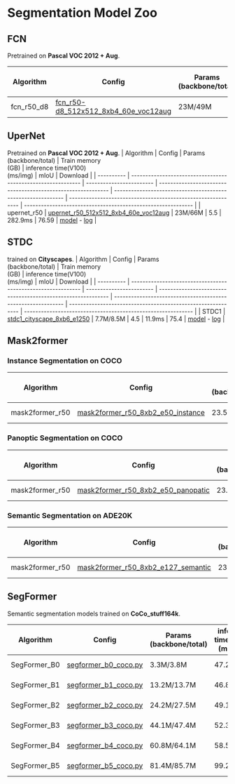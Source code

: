 # Segmentation Model Zoo

## FCN

Pretrained on **Pascal VOC 2012 + Aug**.

| Algorithm  | Config                                                       | Params<br/>(backbone/total)                            | Train memory<br/>(GB)      | inference time(V100)<br/>(ms/img)                     | mIoU | Download                                                     |
| ---------- | ------------------------------------------------------------ | ------------------------ | ------------------------------------------------------------ | ------------------------------------------------------------ | ------------------------------------------------------------ | ------------------------------------------------------------ |
| fcn_r50_d8 | [fcn_r50-d8_512x512_8xb4_60e_voc12aug](https://github.com/alibaba/EasyCV/tree/master/configs/segmentation/fcn/fcn_r50-d8_512x512_8xb4_60e_voc12aug.py) | 23M/49M | 19.8 | 166ms | 69.01               | [model](http://pai-vision-data-hz.oss-cn-zhangjiakou.aliyuncs.com/EasyCV/modelzoo/segmentation/fcn_r50/epoch_60.pth) - [log](http://pai-vision-data-hz.oss-cn-zhangjiakou.aliyuncs.com/EasyCV/modelzoo/segmentation/fcn_r50/20220525_203606.log.json) |

## UperNet

Pretrained on **Pascal VOC 2012 + Aug**.
| Algorithm  | Config                                                       | Params<br/>(backbone/total)                            | Train memory<br/>(GB)       | inference time(V100)<br/>(ms/img)                      | mIoU | Download                                                     |
| ---------- | ------------------------------------------------------------ | ------------------------ | ------------------------------------------------------------ | ------------------------------------------------------------ | ------------------------------------------------------------ | ------------------------------------------------------------ |
| upernet_r50 | [upernet_r50_512x512_8xb4_60e_voc12aug](https://github.com/alibaba/EasyCV/tree/master/configs/segmentation/upernet/upernet_r50_512x512_8xb4_60e_voc12aug.py) | 23M/66M | 5.5 | 282.9ms | 76.59               | [model](http://pai-vision-data-hz.oss-cn-zhangjiakou.aliyuncs.com/EasyCV/modelzoo/segmentation/upernet_r50/epoch_60.pth) - [log](http://pai-vision-data-hz.oss-cn-zhangjiakou.aliyuncs.com/EasyCV/modelzoo/segmentation/upernet_r50/20220706_114712.log.json) |

## STDC
trained on **Cityscapes**.
| Algorithm  | Config                                                       | Params<br/>(backbone/total)                            | Train memory<br/>(GB)       | inference time(V100)<br/>(ms/img)                      | mIoU | Download                                                     |
| ---------- | ------------------------------------------------------------ | ------------------------ | ------------------------------------------------------------ | ------------------------------------------------------------ | ------------------------------------------------------------ | ------------------------------------------------------------ |
| STDC1 | [stdc1_cityscape_8xb6_e1250](https://github.com/alibaba/EasyCV/tree/master/configs/segmentation/stdc/stdc1_cityscape_8xb6_e1250.py) | 7.7M/8.5M | 4.5 | 11.9ms | 75.4               | [model](http://pai-vision-data-hz.oss-cn-zhangjiakou.aliyuncs.com/EasyCV/modelzoo/segmentation/stdc/stdc1_cityscapes/epoch_1250.pth) - [log](http://pai-vision-data-hz.oss-cn-zhangjiakou.aliyuncs.com/EasyCV/modelzoo/segmentation/stdc/stdc1_cityscapes/20230214_173123.log.json) |

## Mask2former

### Instance Segmentation on COCO
| Algorithm  | Config                                                       | Params<br/>(backbone/total)                            | Train memory<br/>(GB)                                  | inference time(A100)<br/>(ms/img)                     | box MAP | Mask mAP | Download                                                     |
| ---------- | ------------------------------------------------------------ | ------------------------ |----------|----------|----------|----------|---|
| mask2former_r50 | [mask2former_r50_8xb2_e50_instance](https://github.com/alibaba/EasyCV/tree/master/configs/segmentation/mask2former/mask2former_r50_8xb2_e50_instance.py) | 23.5M/44M | 18.8 | 214ms | 46.09 | 43.26 |[model](http://pai-vision-data-hz.oss-cn-zhangjiakou.aliyuncs.com/EasyCV/modelzoo/segmentation/mask2former_r50_instance/epoch_50.pth) - [log](http://pai-vision-data-hz.oss-cn-zhangjiakou.aliyuncs.com/EasyCV/modelzoo/segmentation/mask2former_r50_instance/20220620_113639.log.json) |

### Panoptic Segmentation on COCO

| Algorithm  | Config                                                       | Params<br/>(backbone/total)                            | Train memory<br/>(GB)                                  | inference time(A100)<br/>(ms/img)                     | PQ | box MAP | Mask mAP | Download                                                     |
| ---------- | ---------- | ------------------------------------------------------------ | ------------------------ |----------|---------------------------------------------------------------------------- |---------------------------------------------------------------------------- |---|---|
| mask2former_r50 | [mask2former_r50_8xb2_e50_panopatic](https://github.com/alibaba/EasyCV/tree/master/configs/segmentation/mask2former/mask2former_r50_8xb2_e50_panopatic.py) | 23.5M/44M | 18.8 | 241ms | 51.64 | 44.81 | 41.88 |[model](http://pai-vision-data-hz.oss-cn-zhangjiakou.aliyuncs.com/EasyCV/modelzoo/segmentation/mask2former_r50_panoptic/epoch_50.pth) - [log](http://pai-vision-data-hz.oss-cn-zhangjiakou.aliyuncs.com/EasyCV/modelzoo/segmentation/mask2former_r50_panoptic/20220629_170721.log.json) |

### Semantic Segmentation on ADE20K

| Algorithm  | Config                                                       | Params<br/>(backbone/total)                             |Train memory<br/>(GB)                                  | inference time(A100)<br/>(ms/img)|                      mIOU |Download                                                     |
| ---------- | ---------- | ------------------------------------------------------------ |---------------------------------------------------------------------------- |---------------------------------------------------------------------------- |---|---|
| mask2former_r50 | [mask2former_r50_8xb2_e127_semantic](https://github.com/alibaba/EasyCV/tree/master/configs/segmentation/mask2former/mask2former_r50_8xb2_e127_semantic.py) | 23.5M/44M | 5.6 | 504ms | 47.03 |[model](http://pai-vision-data-hz.oss-cn-zhangjiakou.aliyuncs.com/EasyCV/modelzoo/segmentation/mask2former_r50_semantic/epoch_116.pth) - [log](http://pai-vision-data-hz.oss-cn-zhangjiakou.aliyuncs.com/EasyCV/modelzoo/segmentation/mask2former_r50_semantic/20220929_145919.log.json) |

## SegFormer

Semantic segmentation models trained on **CoCo_stuff164k**.

| Algorithm  | Config                                                       | Params<br/>(backbone/total)                            | inference time(V100)<br/>(ms/img)                    |mIoU | Download                                                     |
| ---------- | ------------------------------------------------------------ | ------------------------ | ------------------------------------------------------------ | ------------------------------------------------------------ | ------------------------------------------------------------ |
| SegFormer_B0 | [segformer_b0_coco.py](https://github.com/alibaba/EasyCV/tree/master/configs/segmentation/segformer/segformer_b0_coco.py) | 3.3M/3.8M | 47.2ms |  35.91               | [model](http://pai-vision-data-hz.oss-cn-zhangjiakou.aliyuncs.com/EasyCV/damo/modelzoo/segmentation/segformer/segformer_b0/SegmentationEvaluator_mIoU_best.pth) - [log](http://pai-vision-data-hz.oss-cn-zhangjiakou.aliyuncs.com/EasyCV/damo/modelzoo/segmentation/segformer/segformer_b0/20220909_152337.log.json) |
| SegFormer_B1 | [segformer_b1_coco.py](https://github.com/alibaba/EasyCV/tree/master/configs/segmentation/segformer/segformer_b1_coco.py) | 13.2M/13.7M | 46.8ms |  40.53               | [model](http://pai-vision-data-hz.oss-cn-zhangjiakou.aliyuncs.com/EasyCV/damo/modelzoo/segmentation/segformer/segformer_b1/SegmentationEvaluator_mIoU_best.pth) - [log](http://pai-vision-data-hz.oss-cn-zhangjiakou.aliyuncs.com/EasyCV/damo/modelzoo/segmentation/segformer/segformer_b1/20220825_200708.log.json) |
| SegFormer_B2 | [segformer_b2_coco.py](https://github.com/alibaba/EasyCV/tree/master/configs/segmentation/segformer/segformer_b2_coco.py) | 24.2M/27.5M   | 49.1ms |  44.53               | [model](http://pai-vision-data-hz.oss-cn-zhangjiakou.aliyuncs.com/EasyCV/damo/modelzoo/segmentation/segformer/segformer_b2/SegmentationEvaluator_mIoU_best.pth) - [log](http://pai-vision-data-hz.oss-cn-zhangjiakou.aliyuncs.com/EasyCV/damo/modelzoo/segmentation/segformer/segformer_b2/20220829_163757.log.json) |
| SegFormer_B3 | [segformer_b3_coco.py](https://github.com/alibaba/EasyCV/tree/master/configs/segmentation/segformer/segformer_b3_coco.py) | 44.1M/47.4M | 52.3ms |  45.49               | [model](http://pai-vision-data-hz.oss-cn-zhangjiakou.aliyuncs.com/EasyCV/damo/modelzoo/segmentation/segformer/segformer_b3/SegmentationEvaluator_mIoU_best.pth) - [log](http://pai-vision-data-hz.oss-cn-zhangjiakou.aliyuncs.com/EasyCV/damo/modelzoo/segmentation/segformer/segformer_b3/20220830_142021.log.json) |
| SegFormer_B4 | [segformer_b4_coco.py](https://github.com/alibaba/EasyCV/tree/master/configs/segmentation/segformer/segformer_b4_coco.py) | 60.8M/64.1M   | 58.5ms |  46.27               | [model](http://pai-vision-data-hz.oss-cn-zhangjiakou.aliyuncs.com/EasyCV/damo/modelzoo/segmentation/segformer/segformer_b4/SegmentationEvaluator_mIoU_best.pth) - [log](http://pai-vision-data-hz.oss-cn-zhangjiakou.aliyuncs.com/EasyCV/damo/modelzoo/segmentation/segformer/segformer_b4/20220902_135723.log.json) |
| SegFormer_B5 | [segformer_b5_coco.py](https://github.com/alibaba/EasyCV/tree/master/configs/segmentation/segformer/segformer_b5_coco.py) | 81.4M/85.7M   | 99.2ms |  46.75               | [model](http://pai-vision-data-hz.oss-cn-zhangjiakou.aliyuncs.com/EasyCV/damo/modelzoo/segmentation/segformer/segformer_b5/SegmentationEvaluator_mIoU_best.pth) - [log](http://pai-vision-data-hz.oss-cn-zhangjiakou.aliyuncs.com/EasyCV/damo/modelzoo/segmentation/segformer/segformer_b5/20220812_144336.log.json) |
